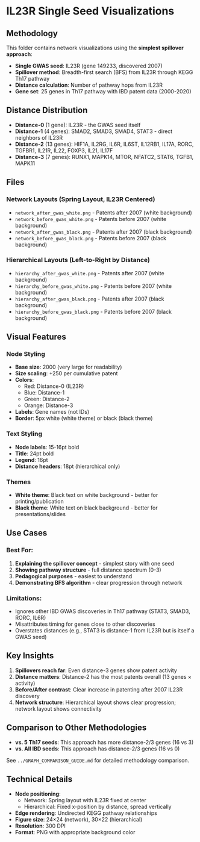 # IL23R Single Seed Visualizations

## Methodology

This folder contains network visualizations using the **simplest spillover approach**:

- **Single GWAS seed**: IL23R (gene 149233, discovered 2007)
- **Spillover method**: Breadth-first search (BFS) from IL23R through KEGG Th17 pathway
- **Distance calculation**: Number of pathway hops from IL23R
- **Gene set**: 25 genes in Th17 pathway with IBD patent data (2000-2020)

## Distance Distribution

- **Distance-0** (1 gene): IL23R - the GWAS seed itself
- **Distance-1** (4 genes): SMAD2, SMAD3, SMAD4, STAT3 - direct neighbors of IL23R
- **Distance-2** (13 genes): HIF1A, IL2RG, IL6R, IL6ST, IL12RB1, IL17A, RORC, TGFBR1, IL21R, IL22, FOXP3, IL21, IL17F
- **Distance-3** (7 genes): RUNX1, MAPK14, MTOR, NFATC2, STAT6, TGFB1, MAPK11

## Files

### Network Layouts (Spring Layout, IL23R Centered)
- `network_after_gwas_white.png` - Patents after 2007 (white background)
- `network_before_gwas_white.png` - Patents before 2007 (white background)
- `network_after_gwas_black.png` - Patents after 2007 (black background)
- `network_before_gwas_black.png` - Patents before 2007 (black background)

### Hierarchical Layouts (Left-to-Right by Distance)
- `hierarchy_after_gwas_white.png` - Patents after 2007 (white background)
- `hierarchy_before_gwas_white.png` - Patents before 2007 (white background)
- `hierarchy_after_gwas_black.png` - Patents after 2007 (black background)
- `hierarchy_before_gwas_black.png` - Patents before 2007 (black background)

## Visual Features

### Node Styling
- **Base size**: 2000 (very large for readability)
- **Size scaling**: +250 per cumulative patent
- **Colors**:
  - Red: Distance-0 (IL23R)
  - Blue: Distance-1
  - Green: Distance-2
  - Orange: Distance-3
- **Labels**: Gene names (not IDs)
- **Border**: 5px white (white theme) or black (black theme)

### Text Styling
- **Node labels**: 15-16pt bold
- **Title**: 24pt bold
- **Legend**: 16pt
- **Distance headers**: 18pt (hierarchical only)

### Themes
- **White theme**: Black text on white background - better for printing/publication
- **Black theme**: White text on black background - better for presentations/slides

## Use Cases

### Best For:
1. **Explaining the spillover concept** - simplest story with one seed
2. **Showing pathway structure** - full distance spectrum (0-3)
3. **Pedagogical purposes** - easiest to understand
4. **Demonstrating BFS algorithm** - clear progression through network

### Limitations:
- Ignores other IBD GWAS discoveries in Th17 pathway (STAT3, SMAD3, RORC, IL6R)
- Misattributes timing for genes close to other discoveries
- Overstates distances (e.g., STAT3 is distance-1 from IL23R but is itself a GWAS seed)

## Key Insights

1. **Spillovers reach far**: Even distance-3 genes show patent activity
2. **Distance matters**: Distance-2 has the most patents overall (13 genes × activity)
3. **Before/After contrast**: Clear increase in patenting after 2007 IL23R discovery
4. **Network structure**: Hierarchical layout shows clear progression; network layout shows connectivity

## Comparison to Other Methodologies

- **vs. 5 Th17 seeds**: This approach has more distance-2/3 genes (16 vs 3)
- **vs. All IBD seeds**: This approach has distance-2/3 genes (16 vs 0)

See `../GRAPH_COMPARISON_GUIDE.md` for detailed methodology comparison.

## Technical Details

- **Node positioning**:
  - Network: Spring layout with IL23R fixed at center
  - Hierarchical: Fixed x-position by distance, spread vertically
- **Edge rendering**: Undirected KEGG pathway relationships
- **Figure size**: 24×24 (network), 30×22 (hierarchical)
- **Resolution**: 300 DPI
- **Format**: PNG with appropriate background color
